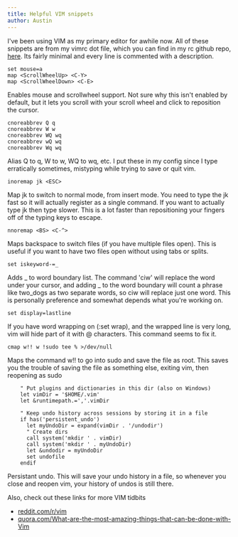 ```yaml
---
title: Helpful VIM snippets
author: Austin
---
```


I've been using VIM as my primary editor for awhile now.
All of these snippets are from my vimrc dot file, which you can find in my rc github repo, [here](https://github.com/nawns/rc/). Its fairly minimal and every line is commented with a description.


``` vim
set mouse=a
map <ScrollWheelUp> <C-Y>
map <ScrollWheelDown> <C-E>
```
Enables mouse and scrollwheel support. Not sure why this isn't enabled by default, but it lets you scroll with your scroll wheel and click to reposition the cursor.

``` vim
cnoreabbrev Q q
cnoreabbrev W w
cnoreabbrev WQ wq
cnoreabbrev wQ wq
cnoreabbrev Wq wq
```
Alias Q to q, W to w, WQ to wq, etc. I put these in my config since I type erratically sometimes, mistyping while trying to save or quit vim.

``` vim
inoremap jk <ESC>
```
Map jk to switch to normal mode, from insert mode. You need to type the jk fast so it will actually register as a single command. If you want to actually type jk then type slower. This is a lot faster than repositioning your fingers off of the typing keys to escape.

``` vim
nnoremap <BS> <C-^>
```
Maps backspace to switch files (if you have multiple files open). This is useful if you want to have two files open without using tabs or splits.

``` vim
set iskeyword-=_
```
Adds _ to word boundary list. The command 'ciw' will replace the word under your cursor, and adding _ to the word boundary will count a phrase like two_dogs as two separate words, so ciw will replace just one word. This is personally preference and somewhat depends what you're working on.

``` vim
set display=lastline
```
If you have word wrapping on (:set wrap), and the wrapped line is very long, vim will hide part of it with @ characters. This command seems to fix it.

``` vim
cmap w!! w !sudo tee % >/dev/null
```
Maps the command w!! to go into sudo and save the file as root. This saves you the trouble of saving the file as something else, exiting vim, then reopening as sudo

``` vim
    " Put plugins and dictionaries in this dir (also on Windows)
    let vimDir = '$HOME/.vim'
    let &runtimepath.=','.vimDir

    " Keep undo history across sessions by storing it in a file
    if has('persistent_undo')
      let myUndoDir = expand(vimDir . '/undodir')
      " Create dirs
      call system('mkdir ' . vimDir)
      call system('mkdir ' . myUndoDir)
      let &undodir = myUndoDir
      set undofile
    endif
```
Persistant undo. This will save your undo history in a file, so whenever you close and reopen vim, your history of undos is still there.

Also, check out these links for more VIM tidbits

* [reddit.com/r/vim](http://www.reddit.com/r/vim)
* [quora.com/What-are-the-most-amazing-things-that-can-be-done-with-Vim](https://www.quora.com/What-are-the-most-amazing-things-that-can-be-done-with-Vim)
